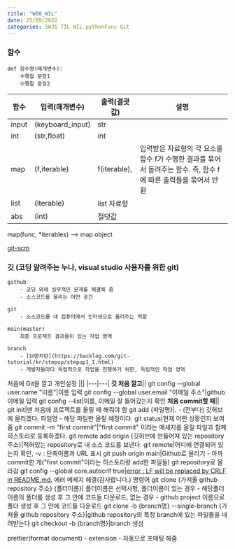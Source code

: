 ```yaml
---
title: "W00_WIL"
date: 25/09/2022
categories: SWJG TIL WIL pythonFunc Git
---
```

### 함수
    def 함수명(매개변수):
        수행할 문장1
        수행할 문장2

|함수|입력(매개변수)|출력(결괏값)|설명|
|---|---|---|---|
input|(keyboard_input)|str
int|(str,float)|int
map|(f,iterable)|f(iterable),|입력받은 자료형의 각 요소를 함수 f가 수행한 결과를 묶어서 돌려주는 함수. 즉, 함수 f에 따른 출력들을 묶어서 반환
list|(iterable)|list 자료형
abs|(int)|절댓값

<!-- ### 로그인 작동 원리 -->
map(func, *iterables) --> map object


[git-scm](git-scm.com)
### 깃 (코딩 알려주는 누나, visual studio 사용자를 위한 git)
    github
        - 코딩 외에 실무적인 문제를 해결해 줌
        - 소스코드를 올리는 어떤 공간   

    git
        - 소스코드를 내 컴퓨터에서 인터넷으로 올려주는 역할   

    main(master)
        최종 프로젝트 결과물이 있는 작업 영역
    
    branch
        - [브랜치란](https://backlog.com/git-tutorial/kr/stepup/stepup1_1.html)
        - 개발자들마다 독립적으로 작업을 진행하기 위한, 독립적인 작업 영역
    

처음에 Git을 깔고 개인설정
|||
|---|---|
**깃 처음 깔고**||
git config --global user.name "이름"|이름 입력
git config --global user.email "이메일 주소"|github 이메일 입력
git config --list|이름, 이메일 잘 들어갔는지 확인
**처음 commit할 때**||
git init|맨 처음에 프로젝트를 올릴 때 해줘야 함
git add {파일명}|. - (전부다) 깃허브에 올리겠다. 파일명 - 해당 파일만 올릴 예정이다.
git status|현재 어떤 상황인지 보여줌
git commit -m "first commit"|"first commit" 이라는 메세지를 올릴 파일과 함께 히스토리로 등록하겠다.
git remote add origin {깃허브에 만들어져 있는 repository 주소}|적혀있는 repository로 내 소스 코드를 보낸다.
git remote|어디에 연결되어 있는지 확인, -v : 단축이름과 URL 표시
git push origin main|Github로 올리기 - 아까 commit한 게("first commit"이라는 히스토리랑 add한 파일들) git repository로 올라감
git config --global core.autocrlf true|[error : LF will be replaced by CRLF in README.md.](https://wotres.tistory.com/entry/git-warning-LF-will-be-replaced-by-CRLF-in-READMEmd) 에러 메세지 해결(감사합니다.) 명령어
git clone {가져올 github repository 주소} {폴더이름}| 폴더이름은 선택사항, 폴더이름이 있는 경우 - 해당폴더이름의 폴더를 생성 후 그 안에 코드들 다운로드, 없는 경우 - github project 이름으로 폴더 생성 후 그 안에 코드들 다운로드
git clone -b {branch명} --single-branch {가져올 github repository 주소}|github repository의 특정 branch에 있는 파일들을 내려받는다
git checkout -b {branch명}|branch 생성


prettier(format document) - extension - 자동으로 포매팅 해줌
